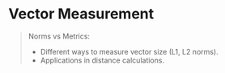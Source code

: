 # Vector Measurement

> Norms vs Metrics:
> - Different ways to measure vector size (L1, L2 norms).
> - Applications in distance calculations.
